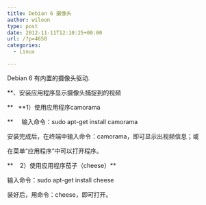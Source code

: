 ```yaml
---
title: Debian 6 摄像头
author: wiloon
type: post
date: 2012-11-11T12:10:25+00:00
url: /?p=4650
categories:
  - Linux

---
```

Debian 6 有内置的摄像头驱动.

**、安装应用程序显示摄像头捕捉到的视频
  
**   **1）使用应用程序camorama
  
**     输入命令：sudo apt-get install camorama
  
安装完成后，在终端中输入命令：camorama，即可显示出视频信息；或
  
在菜单“应用程序”中可以打开程序。
  
**    2）使用应用程序茄子（cheese）**
  
输入命令：sudo apt-get install cheese
  
装好后，用命令：cheese，即可打开。